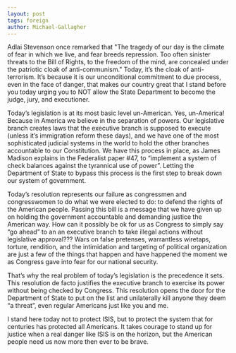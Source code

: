 ```yaml
---
layout: post
tags: foreign
author: Michael-Gallagher
---
```

Adlai Stevenson once remarked that "The tragedy of our day is the climate of fear in which we live, and fear breeds repression. Too often sinister threats to the Bill of Rights, to the freedom of the mind, are concealed under the patriotic cloak of anti-communism." Today, it’s the cloak of anti-terrorism. It’s because it is our unconditional commitment to due process, even in the face of danger, that makes our country great that I stand before you today urging you to NOT allow the State Department to become the judge, jury, and executioner. 

Today’s legislation is at its most basic level un-American. Yes, un-America! Because in America we believe in the separation of powers. Our legislative branch creates laws that the executive branch is supposed to execute (unless it’s immigration reform these days), and we have one of the most sophisticated judicial systems in the world to hold the other branches accountable to our Constitution. We have this process in place, as James Madison explains in the Federalist paper #47, to “implement a system of check balances against the tyrannical use of power”. Letting the Department of State to bypass this process is the first step to break down our system of government.

Today’s resolution represents our failure as congressmen and congresswomen to do what we were elected to do: to defend the rights of the American people. Passing this bill is a message that we have given up on holding the government accountable and demanding justice the American way. How can it possibly be ok for us as Congress to simply say “go ahead” to an an executive branch to take illegal actions without legislative approval???  Wars on false pretenses, warrantless wiretaps, torture, rendition, and the intimidation and targeting of political organization are just a few of the things that happen and have happened the moment we as Congress gave into fear for our national security. 

That’s why the real problem of today’s legislation is the precedence it sets. This resolution de facto justifies the executive branch to exercise its power without being checked by Congress. This resolution opens the door for the Department of State to put on the list and unilaterally kill anyone they deem “a threat”, even regular Americans just like you and me. 

I stand here today not to protect ISIS, but to protect the system that for centuries has protected all Americans. It takes courage to stand up for justice when a real danger like ISIS is on the horizon, but the American people need us now more then ever to be brave. 
